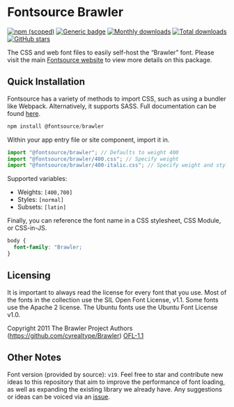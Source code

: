 # Fontsource Brawler

[![npm (scoped)](https://img.shields.io/npm/v/@fontsource/brawler?color=brightgreen)](https://www.npmjs.com/package/@fontsource/brawler) [![Generic badge](https://img.shields.io/badge/fontsource-passing-brightgreen)](https://github.com/fontsource/fontsource) [![Monthly downloads](https://badgen.net/npm/dm/@fontsource/brawler)](https://github.com/fontsource/fontsource) [![Total downloads](https://badgen.net/npm/dt/@fontsource/brawler)](https://github.com/fontsource/fontsource) [![GitHub stars](https://img.shields.io/github/stars/fontsource/fontsource.svg?style=social&label=Star)](https://github.com/fontsource/fontsource/stargazers)

The CSS and web font files to easily self-host the “Brawler” font. Please visit the main [Fontsource website](https://fontsource.org/fonts/brawler) to view more details on this package.

## Quick Installation

Fontsource has a variety of methods to import CSS, such as using a bundler like Webpack. Alternatively, it supports SASS. Full documentation can be found [here](https://fontsource.org/docs/getting-started/introduction).

```javascript
npm install @fontsource/brawler
```

Within your app entry file or site component, import it in.

```javascript
import "@fontsource/brawler"; // Defaults to weight 400
import "@fontsource/brawler/400.css"; // Specify weight
import "@fontsource/brawler/400-italic.css"; // Specify weight and style

```

Supported variables:
- Weights: `[400,700]`
- Styles: `[normal]`
- Subsets: `[latin]`

Finally, you can reference the font name in a CSS stylesheet, CSS Module, or CSS-in-JS.

```css
body {
  font-family: "Brawler;
}
```

## Licensing
It is important to always read the license for every font that you use.
Most of the fonts in the collection use the SIL Open Font License, v1.1. Some fonts use the Apache 2 license. The Ubuntu fonts use the Ubuntu Font License v1.0.

Copyright 2011 The Brawler Project Authors (https://github.com/cyrealtype/Brawler)
[OFL-1.1](http://scripts.sil.org/OFL)

## Other Notes
Font version (provided by source): `v19`.
Feel free to star and contribute new ideas to this repository that aim to improve the performance of font loading, as well as expanding the existing library we already have. Any suggestions or ideas can be voiced via an [issue](https://github.com/fontsource/fontsource/issues).
